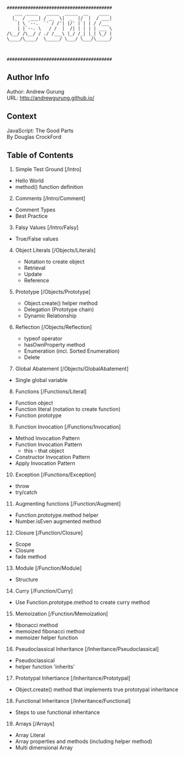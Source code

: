 ```
########################################
   ___ _____   _____  _____  __    ____
  |_  /  ___| / __  \|  _  |/  |  / ___|
    | \ `--.  `' / /'| |/' |`| | / /___
    | |`--. \   / /  |  /| | | | | ___ \
/\__/ /\__/ / ./ /___\ |_/ /_| |_| \_/ |
\____/\____/  \_____/ \___/ \___/\_____/



########################################
```

Author Info
-----------
Author: Andrew Gurung <br>
URL: http://andrewgurung.github.io/

Context
-------
JavaScript: The Good Parts <br>
By Douglas CrockFord

Table of Contents
-----------------
1. Simple Test Ground
  [/Intro]
  - Hello World
  - method() function definition

2. Comments
  [/Intro/Comment]
  - Comment Types
  - Best Practice

3. Falsy Values
  [/Intro/Falsy]
  - True/False values

4. Object Literals
  [/Objects/Literals]
   - Notation to create object
   - Retrieval
   - Update
   - Reference

5. Prototype
   [/Objects/Prototype]
   - Object.create() helper method
   - Delegation (Prototype chain)
   - Dynamic Relationship

6. Reflection
   [/Objects/Reflection]
   - typeof operator
   - hasOwnProperty method
   - Enumeration (incl. Sorted Enumeration)
   - Delete

7. Global Abatement
  [/Objects/GlobalAbatement]
  - Single global variable

8. Functions
  [/Functions/Literal]
  - Function object
  - Function literal (notation to create function)
  - Function prototype

9. Function Invocation
  [/Functions/Invocation]
  - Method Invocation Pattern
  - Function Invocation Pattern
      * this - that object
  - Constructor Invocation Pattern
  - Apply Invocation Pattern

10. Exception
  [/Functions/Exception]
  - throw
  - try/catch

11. Augmenting functions
  [/Function/Augment]
  - Function.prototype.method helper
  - Number.isEven augmented method

12. Closure
  [/Function/Closure]
  - Scope
  - Closure
  - fade method

13. Module
  [/Function/Module]
  - Structure

14. Curry
  [/Function/Curry]
  - Use Function.prototype.method to create curry method

15. Memoization
  [/Function/Memoization]
  - fibonacci method
  - memoized fibonacci method
  - memoizer helper function
  
16. Pseudoclassical Inheritance
  [/Inheritance/Pseudoclassical]
  - Pseudoclassical
  - helper function 'inherits' 

17. Prototypal Inhertiance
  [/Inheritance/Prototypal]
  - Object.create() method that implements true prototypal inheritance
  
18. Functional Inheritance
  [/Inheritance/Functional]
  - Steps to use functional inheritance

19. Arrays
  [/Arrays]
  - Array Literal
  - Array properties and methods (including helper method)
  - Multi dimensional Array
